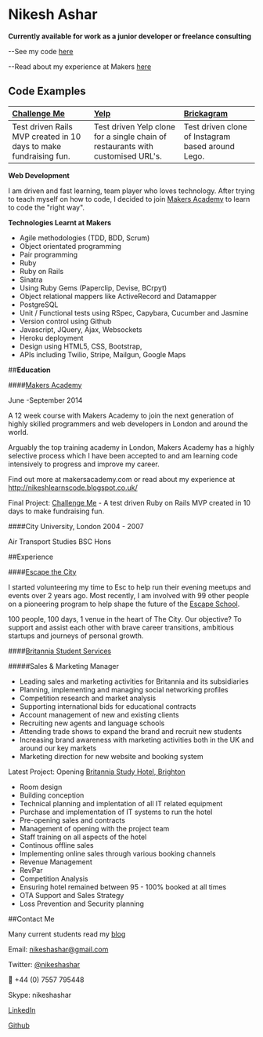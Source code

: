 Nikesh Ashar
============

**Currently available for work as a junior developer or freelance consulting**

--See my code [here](www.github.com/nikeshashar)

--Read about my experience at Makers [here](https://nikeshlearnscode.blogspot.co.uk)

Code Examples
-------------

| [Challenge Me](www.github.com/nikeshashar/challenge-me) | [Yelp](www.github.com/nikeshashar/Peri-Yelp) | [Brickagram](www.github.com/nikeshashar/brickagram) |
|:--------------- |:-------- |:--------- |
| Test driven Rails MVP created in 10 days to make fundraising fun. | Test driven Yelp clone for a single chain of restaurants with customised URL's. | Test driven clone of Instagram based around Lego. |

**Web Development**

I am driven and fast learning, team player who loves technology. After trying to teach myself on how to code, I decided to join [Makers Academy](www.makersacademy.com) to learn to code the "right way".

**Technologies Learnt at Makers**

+ Agile methodologies (TDD, BDD, Scrum)
+ Object orientated programming
+ Pair programming
+ Ruby
+ Ruby on Rails
+ Sinatra
+ Using Ruby Gems (Paperclip, Devise, BCrpyt)
+ Object relational mappers like ActiveRecord and Datamapper
+ PostgreSQL
+ Unit / Functional tests using RSpec, Capybara, Cucumber and Jasmine
+ Version control using Github
+ Javascript, JQuery, Ajax, Websockets
+ Heroku deployment
+ Design using HTML5, CSS, Bootstrap, 
+ APIs including Twilio, Stripe, Mailgun, Google Maps

##**Education**

####[Makers Academy](http://www.makersacademy.com)

June -September 2014

A 12 week course with Makers Academy to join the next generation of highly skilled programmers and web developers in London and around the world. 

Arguably the top training academy in London, Makers Academy has a highly selective process which I have been accepted to and am learning code intensively to progress and improve my career.

Find out more at makersacademy.com or read about my experience at http://nikeshlearnscode.blogspot.co.uk/

Final Project: [Challenge Me](https://github.com/nikeshashar/challenge-me) - A test driven Ruby on Rails MVP created in 10 days to make fundraising fun. 

####City University, London
2004 - 2007

Air Transport Studies BSC Hons

##Experience


####[Escape the City](www.escapethecity.org)

I started volunteering my time to Esc to help run their evening meetups and events over 2 years ago. Most recently, I am involved with 99 other people on a pioneering program to help shape the future of the [Escape School](https://school.escapethecity.org/). 

100 people, 100 days, 1 venue in the heart of The City. Our objective? To support and assist each other with brave career transitions, ambitious startups and journeys of personal growth.

####[Britannia Student Services](www.britanniatravel.com)

#####Sales & Marketing Manager

+ Leading sales and marketing activities for Britannia and its subsidiaries
+ Planning, implementing and managing social networking profiles
+ Competition research and market analysis
+ Supporting international bids for educational contracts
+ Account management of new and existing clients 
+ Recruiting new agents and language schools
+ Attending trade shows to expand the brand and recruit new students
+ Increasing brand awareness with marketing activities both in the UK and around our key markets
+ Marketing direction for new website and booking system

Latest Project: Opening [Britannia Study Hotel, Brighton](www.britanniastudyhotel.com)

+ Room design
+ Building conception
+ Technical planning and implentation of all IT related equipment
+ Purchase and implementation of IT systems to run the hotel
+ Pre-opening sales and contracts
+ Management of opening with the project team
+ Staff training on all aspects of the hotel
+ Continous offline sales
+ Implementing online sales through various booking channels
+ Revenue Management
+ RevPar
+ Competition Analysis
+ Ensuring hotel remained between 95 - 100% booked at all times
+ OTA Support and Sales Strategy
+ Loss Prevention and Security planning

##Contact Me

Many current students read my [blog](https://nikeshlearnscode.blogspot.co.uk)

Email: [nikeshashar@gmail.com](mailto:nikeshashar@gmail.com)

Twitter: [@nikeshashar](www.twitter.com/nikeshashar)

:iphone: +44 (0) 7557 795448

Skype: nikeshashar

[LinkedIn](uk.linkedin.com/in/nikeshashar/)

[Github](www.github.com/nikeshashar)